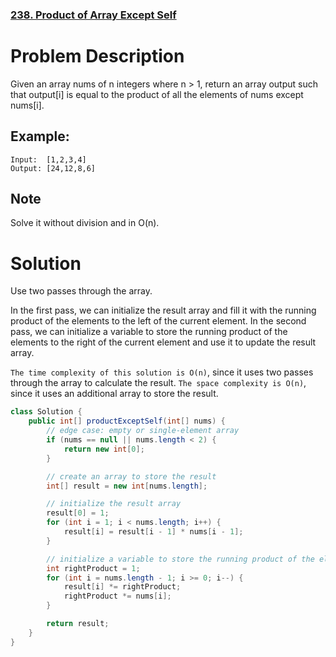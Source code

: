 ### [238. Product of Array Except Self](https://leetcode.com/problems/product-of-array-except-self/)

# Problem Description
Given an array nums of n integers where n > 1, return an array output such that output[i] is equal to the product of all the elements of nums except nums[i].

## Example:

```agsl
Input:  [1,2,3,4]
Output: [24,12,8,6]

```
## Note
Solve it without division and in O(n).


# Solution
Use two passes through the array.

In the first pass, we can initialize the result array and fill it with the running product of the elements to the left of the current element. In the second pass, we can initialize a variable to store the running product of the elements to the right of the current element and use it to update the result array.

`The time complexity of this solution is O(n)`, since it uses two passes through the array to calculate the result.
`The space complexity is O(n)`, since it uses an additional array to store the result.

```java
class Solution {
    public int[] productExceptSelf(int[] nums) {
        // edge case: empty or single-element array
        if (nums == null || nums.length < 2) {
            return new int[0];
        }

        // create an array to store the result
        int[] result = new int[nums.length];

        // initialize the result array
        result[0] = 1;
        for (int i = 1; i < nums.length; i++) {
            result[i] = result[i - 1] * nums[i - 1];
        }

        // initialize a variable to store the running product of the elements to the right of the current element
        int rightProduct = 1;
        for (int i = nums.length - 1; i >= 0; i--) {
            result[i] *= rightProduct;
            rightProduct *= nums[i];
        }

        return result;
    }
}
```